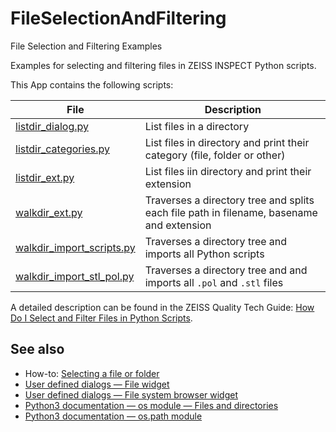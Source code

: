 # FileSelectionAndFiltering

File Selection and Filtering Examples

Examples for selecting and filtering files in ZEISS INSPECT Python scripts.

This App contains the following scripts:

| File                                                              | Description                                                                              |
| ----------------------------------------------------------------- | ---------------------------------------------------------------------------------------- |
| [listdir_dialog.py](../scripts/listdir_dialog.py)                 | List files in a directory                                                                |
| [listdir_categories.py](../scripts/listdir_categories.py)         | List files in directory and print their category (file, folder or other)                 |
| [listdir_ext.py](../scripts/listdir_ext.py)                       | List files iin directory and print their extension                                       |
| [walkdir_ext.py](../scripts/walkdir_ext.py)                       | Traverses a directory tree and splits each file path in filename, basename and extension |
| [walkdir_import_scripts.py](../scripts/walkdir_import_scripts.py) | Traverses a directory tree and imports all Python scripts                                |
| [walkdir_import_stl_pol.py](../scripts/walkdir_import_stl_pol.py) | Traverses a directory tree and and imports all `.pol` and `.stl` files                   |

A detailed description can be found in the ZEISS Quality Tech Guide: [How Do I Select and Filter Files in Python Scripts](https://techguide.zeiss.com/en/zeiss-inspect-2025/article/how_to_select_and_filter_files_in_python_scripts.html).

## See also

* How-to: [Selecting a file or folder](https://zeiss.github.io/zeiss-inspect-app-api/2025/howtos/python_api_introduction/file_selection_dialog.html)
* [User defined dialogs &mdash; File widget](https://zeiss.github.io/zeiss-inspect-app-api/2025/howtos/python_api_introduction/user_defined_dialogs.html#file-widget)
* [User defined dialogs &mdash; File system browser widget](https://zeiss.github.io/zeiss-inspect-app-api/2025/howtos/python_api_introduction/user_defined_dialogs.html#file-system-browser-widget)
* [Python3 documentation &mdash; os module &mdash; Files and directories](https://docs.python.org/3/library/os.html#files-and-directories)
* [Python3 documentation &mdash; os.path module](https://docs.python.org/3/library/os.path.html)
